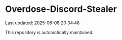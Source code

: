 # Overdose-Discord-Stealer

Last updated: 2025-06-08 20:34:48

This repository is automatically maintained.
